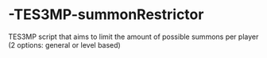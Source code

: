 # -TES3MP-summonRestrictor
TES3MP script that aims to limit the amount of possible summons per player (2 options: general or level based)
